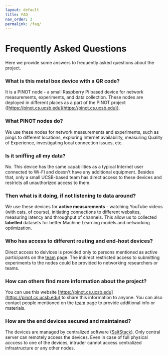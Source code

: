 ```yaml
---
layout: default
title: FAQ
nav_order: 3
permalink: /faq/
---
```


# Frequently Asked Questions

Here we provide some answers to frequently asked questions about the project.

### What is this metal box device with a QR code?
It is a PINOT node - a small Raspberry Pi based device for network measurements, experiments, and data collection. These nodes are deployed in different places as a part of the PINOT project ([https://pinot.cs.ucsb.edu](https://pinot.cs.ucsb.edu)).

### What PINOT nodes do?
We use these nodes for network measurements and experiments, such as pings to different locations, exploring Internet availability, measuring Quality of Experience, investigating local connection issues, etc.

### Is it sniffing all my data?
No. This device has the same capabilities as a typical Internet user connected to Wi-Fi and doesn't have any additional equipment. Besides that, only a small UCSB-based team has direct access to these devices and restricts all unauthorized access to them.

### Then what is it doing, if not listening to data around?
We use these devices for **active measurements** - watching YouTube videos (with cats, of course), initiating connections to different websites, measuring latency and throughput of channels. This allow us to collected **labelled** datasets for better Machine Learning models and networking optimization.

### Who has access to different routing and end-host devices?
Direct access to deivices is provided only to persons mentioned as active participants on the [team](/team) page. The indirect restricted access to submitting experiments to the nodes could be provided to networking researchers or teams. 

### How can others find more information about the project?
You can use this website [https://pinot.cs.ucsb.edu](https://pinot.cs.ucsb.edu) to share this information to anyone. You can also contact people mentioned on the [team](/team) page to provide additional info or materials.

### How are the end devices secured and maintained? 
The devices are managed by centralized software ([SaltStack](https://saltproject.io/)). Only central server can remotely access the devices. Even in case of full physical acccess to one of the devices, intruder cannot access centralized infrastructure or any other nodes. 